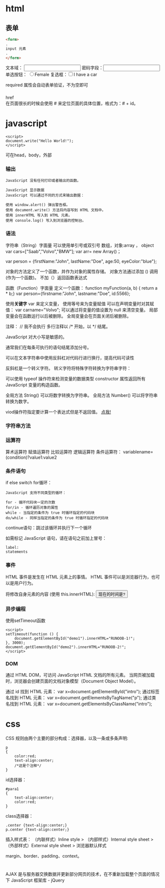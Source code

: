 # html

## 表单
```HTML
<form>
.
input 元素
.
</form>
```

文本域： <input type="text">
密码字段：<input type="password">
单选按钮： <input type="radio" name="sex" value="female">Female
复选框：<input type="checkbox" name="vehicle" value="Car">I have a car

 required 属性会自动表单验证，不为空即可

### 
href  
在页面很长的时候会使用 # 来定位页面的具体位置，格式为：# + id。

# javascript
```
<script>
document.write("Hello World!");
</script>
```
可在head，body，外部
<script src="myScript.js"></script>

### 输出
```
JavaScript 没有任何打印或者输出的函数。

JavaScript 显示数据
JavaScript 可以通过不同的方式来输出数据：

使用 window.alert() 弹出警告框。
使用 document.write() 方法将内容写到 HTML 文档中。
使用 innerHTML 写入到 HTML 元素。
使用 console.log() 写入到浏览器的控制台。
```
### 语法
字符串（String）字面量 可以使用单引号或双引号
数组，对象:array ， object
var cars=["Saab","Volvo","BMW"];
var arr= new Array()； 


var person = {firstName:"John", lastName:"Doe", age:50, eyeColor:"blue"};

对象的方法定义了一个函数，并作为对象的属性存储。
对象方法通过添加 () 调用 (作为一个函数)。
不加（）返回函数表达式

函数（Function）字面量 定义一个函数：
function myFunction(a, b) { return a * b;}
var person={firstname:"John", lastname:"Doe", id:5566};


使用**关键字** var 来定义变量， 使用等号来为变量赋值
可以在声明变量时对其赋值：
var carname="Volvo";
可以通过将变量的值设置为 null 来清空变量。
局部变量会在函数运行以后被删除。
全局变量会在页面关闭后被删除。


注释：
// 我不会执行
多行注释以 /* 开始，以 */ 结尾。

JavaScript 对大小写是敏感的。

通常我们在每条可执行的语句结尾添加分号。

可以在文本字符串中使用反斜杠对代码行进行换行，提高代码可读性

 反斜杠是一个转义字符。 转义字符将特殊字符转换为字符串字符：

可以使用 typeof 操作符来检测变量的数据类型
constructor 属性返回所有 JavaScript 变量的构造函数。

全局方法 String() 可以将数字转换为字符串。
全局方法 Number() 可以将字符串转换为数字。

viod操作符指定要计算一个表达式但是不返回值。
<a href="javascript:void(alert('Warning!!!'))">点我!</a>



### 字符串方法

### 运算符
算术运算符
赋值运算符
比较运算符
逻辑运算符
条件运算符：
variablename=(condition)?value1:value2 

### 条件语句
if else
switch
for循环：
```
JavaScript 支持不同类型的循环：

for - 循环代码块一定的次数
for/in - 循环遍历对象的属性
while - 当指定的条件为 true 时循环指定的代码块
do/while - 同样当指定的条件为 true 时循环指定的代码块
```
continue语句：跳过该循环并执行下一个循环

如需标记 JavaScript 语句，请在语句之前加上冒号：
```
label:
statements
```

### 事件
HTML 事件是发生在 HTML 元素上的事情。
HTML 事件可以是浏览器行为，也可以是用户行为。

将修改自身元素的内容 (使用 this.innerHTML):
<button onclick="this.innerHTML=Date()">现在的时间是?</button>

### 异步编程
使用setTimeout函数
```
<script>
setTimeout(function () {
    document.getElementById("demo1").innerHTML="RUNOOB-1!";
}, 3000);
document.getElementById("demo2").innerHTML="RUNOOB-2!";
</script>
```

### DOM
通过 HTML DOM，可访问 JavaScript HTML 文档的所有元素。
当网页被加载时，浏览器会创建页面的文档对象模型（Document Object Model）。

通过 id 找到 HTML 元素：
var x=document.getElementById("intro");
通过标签名找到 HTML 元素：
var x=document.getElementsByTagName("p");
通过类名找到 HTML 元素：
var x=document.getElementsByClassName("intro");





# css
CSS 规则由两个主要的部分构成：选择器，以及一条或多条声明:
<style>
	XXX
</style>

```
p
{
    color:red;
    text-align:center;
	/*这是个注释*/
}
```
id选择器：
```
#para1
{
    text-align:center;
    color:red;
}

```
class选择器：
```
.center {text-align:center;}
p.center {text-align:center;}
```
插入样式表：
（内联样式）Inline style > （内部样式）Internal style sheet >（外部样式）External style sheet > 浏览器默认样式

margin、border、padding、context。

#
AJAX 是与服务器交换数据并更新部分网页的技术，在不重新加载整个页面的情况下
JavaScript 框架库 - jQuery
